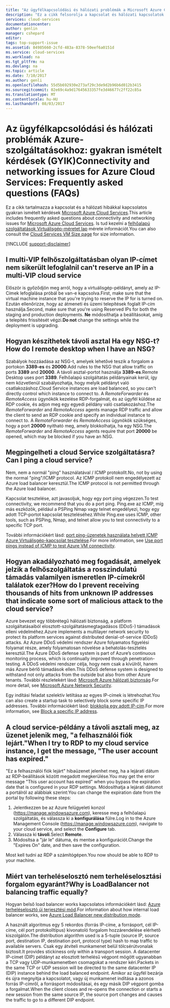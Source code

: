 ```yaml
---
title: "Az ügyfélkapcsolódási és hálózati problémák a Microsoft Azure Cloud Services – gyakori kérdések |} Microsoft Docs"
description: "Ez a cikk felsorolja a kapcsolat és hálózati kapcsolatok a Microsoft Azure Felhőszolgáltatások kapcsolatos gyakori kérdésekre."
services: cloud-services
documentationcenter: 
author: genlin
manager: cshepard
editor: 
tags: top-support-issue
ms.assetid: 84985660-2cfd-483a-8378-50eef6a0151d
ms.service: cloud-services
ms.workload: na
ms.tgt_pltfrm: na
ms.devlang: na
ms.topic: article
ms.date: 7/10/2017
ms.author: genli
ms.openlocfilehash: 55d5b692930e273af29c3de9d2b96b6d012b3415
ms.sourcegitcommit: 02e69c4a9d17645633357fe3d46677c2ff22c85a
ms.translationtype: MT
ms.contentlocale: hu-HU
ms.lasthandoff: 08/03/2017
---
```

# <a name="connectivity-and-networking-issues-for-azure-cloud-services-frequently-asked-questions-faqs"></a><span data-ttu-id="dfe1d-103">Az ügyfélkapcsolódási és hálózati problémák Azure-szolgáltatásokhoz: gyakran ismételt kérdések (GYIK)</span><span class="sxs-lookup"><span data-stu-id="dfe1d-103">Connectivity and networking issues for Azure Cloud Services: Frequently asked questions (FAQs)</span></span>

<span data-ttu-id="dfe1d-104">Ez a cikk tartalmazza a kapcsolat és a hálózati hibákkal kapcsolatos gyakran ismételt kérdések [Microsoft Azure Cloud Services](https://azure.microsoft.com/services/cloud-services).</span><span class="sxs-lookup"><span data-stu-id="dfe1d-104">This article includes frequently asked questions about connectivity and networking issues for [Microsoft Azure Cloud Services](https://azure.microsoft.com/services/cloud-services).</span></span> <span data-ttu-id="dfe1d-105">Is tud kezelni a [felhőalapú szolgáltatások Virtuálisgép-méretet lap](cloud-services-sizes-specs.md) mérete információt.</span><span class="sxs-lookup"><span data-stu-id="dfe1d-105">You can also consult the [Cloud Services VM Size page](cloud-services-sizes-specs.md) for size information.</span></span>

[!INCLUDE [support-disclaimer](../../includes/support-disclaimer.md)]

## <a name="i-cant-reserve-an-ip-in-a-multi-vip-cloud-service"></a><span data-ttu-id="dfe1d-106">I multi-VIP felhőszolgáltatásban olyan IP-címet nem sikerült lefoglalni</span><span class="sxs-lookup"><span data-stu-id="dfe1d-106">I can't reserve an IP in a multi-VIP cloud service</span></span>
<span data-ttu-id="dfe1d-107">Először is győződjön meg arról, hogy a virtuálisgép-példányt, amely az IP-Címek lefoglalása próbál be van-e kapcsolva.</span><span class="sxs-lookup"><span data-stu-id="dfe1d-107">First, make sure that the virtual machine instance that you're trying to reserve the IP for is turned on.</span></span> <span data-ttu-id="dfe1d-108">Ezután ellenőrizze, hogy az átmeneti és üzemi telepítések foglalt IP-cím használja.</span><span class="sxs-lookup"><span data-stu-id="dfe1d-108">Second, make sure that you're using Reserved IPs for both the staging and production deployments.</span></span> <span data-ttu-id="dfe1d-109">**Ne** módosíthatja a beállításokat, amíg a telepítés frissítését végzi.</span><span class="sxs-lookup"><span data-stu-id="dfe1d-109">**Do not** change the settings while the deployment is upgrading.</span></span>

## <a name="how-do-i-remote-desktop-when-i-have-an-nsg"></a><span data-ttu-id="dfe1d-110">Hogyan készíthetek távoli asztal Ha egy NSG-t?</span><span class="sxs-lookup"><span data-stu-id="dfe1d-110">How do I remote desktop when I have an NSG?</span></span>
<span data-ttu-id="dfe1d-111">Szabályok hozzáadása az NSG-t, amelyek lehetővé teszik a forgalom a portokon **3389-es** és **20000**.</span><span class="sxs-lookup"><span data-stu-id="dfe1d-111">Add rules to the NSG that allow traffic on ports **3389** and **20000**.</span></span>  <span data-ttu-id="dfe1d-112">A távoli asztal-portot használja **3389-es**.</span><span class="sxs-lookup"><span data-stu-id="dfe1d-112">Remote Desktop uses port **3389**.</span></span>  <span data-ttu-id="dfe1d-113">Felhőalapú szolgáltatás példányainak kerül, így nem közvetlenül szabályozhatja, hogy melyik példányt való csatlakozáshoz.</span><span class="sxs-lookup"><span data-stu-id="dfe1d-113">Cloud Service instances are load balanced, so you can't directly control which instance to connect to.</span></span>  <span data-ttu-id="dfe1d-114">A *RemoteForwarder* és *RemoteAccess* ügynökök kezelése RDP-forgalmát, és az ügyfél küldése az RDP cookie, és adjon meg egy egyedi példány való csatlakozáshoz.</span><span class="sxs-lookup"><span data-stu-id="dfe1d-114">The *RemoteForwarder* and *RemoteAccess* agents manage RDP traffic and allow the client to send an RDP cookie and specify an individual instance to connect to.</span></span>  <span data-ttu-id="dfe1d-115">A *RemoteForwarder* és *RemoteAccess* ügynökök szükséges, hogy a port **20000** nyitható meg, amely blokkolhatja, ha egy NSG.</span><span class="sxs-lookup"><span data-stu-id="dfe1d-115">The *RemoteForwarder* and *RemoteAccess* agents require that port **20000** be opened, which may be blocked if you have an NSG.</span></span>

## <a name="can-i-ping-a-cloud-service"></a><span data-ttu-id="dfe1d-116">Megpingelheti a cloud Service szolgáltatásra?</span><span class="sxs-lookup"><span data-stu-id="dfe1d-116">Can I ping a cloud service?</span></span>

<span data-ttu-id="dfe1d-117">Nem, nem a normál "ping" használatával / ICMP protokollt.</span><span class="sxs-lookup"><span data-stu-id="dfe1d-117">No, not by using the normal "ping"/ICMP protocol.</span></span> <span data-ttu-id="dfe1d-118">Az ICMP protokoll nem engedélyezett az Azure load balancer keresztül.</span><span class="sxs-lookup"><span data-stu-id="dfe1d-118">The ICMP protocol is not permitted through the Azure load balancer.</span></span>

<span data-ttu-id="dfe1d-119">Kapcsolat tesztelése, azt javasoljuk, hogy egy port ping végezzen.</span><span class="sxs-lookup"><span data-stu-id="dfe1d-119">To test connectivity, we recommend that you do a port ping.</span></span> <span data-ttu-id="dfe1d-120">Ping.exe az ICMP, míg más eszközök, például a PSPing Nmap vagy telnet engedélyezi, hogy egy adott TCP-portot kapcsolat teszteléséhez.</span><span class="sxs-lookup"><span data-stu-id="dfe1d-120">While Ping.exe uses ICMP, other tools, such as PSPing, Nmap, and telnet allow you to test connectivity to a specific TCP port.</span></span>

<span data-ttu-id="dfe1d-121">További információkért lásd: [port ping-üzenetek használata helyett ICMP Azure Virtuálisgép-kapcsolat tesztelése](https://blogs.msdn.microsoft.com/mast/2014/06/22/use-port-pings-instead-of-icmp-to-test-azure-vm-connectivity/).</span><span class="sxs-lookup"><span data-stu-id="dfe1d-121">For more information, see [Use port pings instead of ICMP to test Azure VM connectivity](https://blogs.msdn.microsoft.com/mast/2014/06/22/use-port-pings-instead-of-icmp-to-test-azure-vm-connectivity/).</span></span>

## <a name="how-do-i-prevent-receiving-thousands-of-hits-from-unknown-ip-addresses-that-indicate-some-sort-of-malicious-attack-to-the-cloud-service"></a><span data-ttu-id="dfe1d-122">Hogyan akadályozható meg fogadását, amelyek jelzik a felhőszolgáltatás a rosszindulatú támadás valamilyen ismeretlen IP-címekről találatok ezer?</span><span class="sxs-lookup"><span data-stu-id="dfe1d-122">How do I prevent receiving thousands of hits from unknown IP addresses that indicate some sort of malicious attack to the cloud service?</span></span>
<span data-ttu-id="dfe1d-123">Azure bevezet egy többrétegű hálózati biztonság, a platform szolgáltatásaiból elosztott-szolgáltatásmegtagadásos (DDoS-) támadások elleni védelméhez.</span><span class="sxs-lookup"><span data-stu-id="dfe1d-123">Azure implements a multilayer network security to protect its platform services against distributed denial-of-service (DDoS) attacks.</span></span> <span data-ttu-id="dfe1d-124">Az Azure DDoS védelmi rendszer Azure folyamatos figyelési folyamat része, amely folyamatosan növelése a behatolás-tesztelés keresztül.</span><span class="sxs-lookup"><span data-stu-id="dfe1d-124">The Azure DDoS defense system is part of Azure’s continuous monitoring process, which is continually improved through penetration-testing.</span></span> <span data-ttu-id="dfe1d-125">A DDoS védelmi rendszer célja, hogy nem csak a kívülről, hanem más Azure bérlő támadások ellen.</span><span class="sxs-lookup"><span data-stu-id="dfe1d-125">This DDoS defense system is designed to withstand not only attacks from the outside but also from other Azure tenants.</span></span> <span data-ttu-id="dfe1d-126">További részletekért lásd: [Microsoft Azure hálózati biztonság](http://download.microsoft.com/download/C/A/3/CA3FC5C0-ECE0-4F87-BF4B-D74064A00846/AzureNetworkSecurity_v3_Feb2015.pdf).</span><span class="sxs-lookup"><span data-stu-id="dfe1d-126">For more detail, see [Microsoft Azure Network Security](http://download.microsoft.com/download/C/A/3/CA3FC5C0-ECE0-4F87-BF4B-D74064A00846/AzureNetworkSecurity_v3_Feb2015.pdf).</span></span>

<span data-ttu-id="dfe1d-127">Egy indítási feladat szelektív letiltása az egyes IP-címek is létrehozhat.</span><span class="sxs-lookup"><span data-stu-id="dfe1d-127">You can also create a startup task to selectively block some specific IP addresses.</span></span> <span data-ttu-id="dfe1d-128">További információkért lásd: [blokkolja egy adott IP-cím](cloud-services-startup-tasks-common.md#block-a-specific-ip-address).</span><span class="sxs-lookup"><span data-stu-id="dfe1d-128">For more information, see [Block a specific IP address](cloud-services-startup-tasks-common.md#block-a-specific-ip-address).</span></span>

## <a name="when-i-try-to-rdp-to-my-cloud-service-instance-i-get-the-message-the-user-account-has-expired"></a><span data-ttu-id="dfe1d-129">A cloud service-példány a távoli asztali meg, az üzenet jelenik meg, "a felhasználói fiók lejárt."</span><span class="sxs-lookup"><span data-stu-id="dfe1d-129">When I try to RDP to my cloud service instance, I get the message, "The user account has expired."</span></span>
<span data-ttu-id="dfe1d-130">"Ez a felhasználói fiók lejárt" hibaüzenet jelenhet meg, ha a lejárati dátum az RDP-beállítások között megadott megkerülése.</span><span class="sxs-lookup"><span data-stu-id="dfe1d-130">You may get the error message "This user account has expired" when you bypass the expiration date that is configured in your RDP settings.</span></span> <span data-ttu-id="dfe1d-131">Módosíthatja a lejárati dátumot a portálról az alábbiak szerint:</span><span class="sxs-lookup"><span data-stu-id="dfe1d-131">You can change the expiration date from the portal by following these steps:</span></span>
1. <span data-ttu-id="dfe1d-132">Jelentkezzen be az Azure felügyeleti konzol (https://manage.windowsazure.com), keresse meg a felhőalapú szolgáltatás, és válassza ki a **konfigurálása** fülre.</span><span class="sxs-lookup"><span data-stu-id="dfe1d-132">Log in to the Azure Management Console (https://manage.windowsazure.com), navigate to your cloud service, and select the **Configure** tab.</span></span>
2. <span data-ttu-id="dfe1d-133">Válassza ki **távoli**.</span><span class="sxs-lookup"><span data-stu-id="dfe1d-133">Select **Remote**.</span></span>
3. <span data-ttu-id="dfe1d-134">Módosítsa a "jár le" dátuma, és mentse a konfigurációt.</span><span class="sxs-lookup"><span data-stu-id="dfe1d-134">Change the "Expires On" date, and then save the configuration.</span></span>

<span data-ttu-id="dfe1d-135">Most kell tudni az RDP a számítógépen.</span><span class="sxs-lookup"><span data-stu-id="dfe1d-135">You now should be able to RDP to your machine.</span></span>

## <a name="why-is-loadbalancer-not-balancing-traffic-equally"></a><span data-ttu-id="dfe1d-136">Miért van terheléselosztó nem terheléselosztási forgalom egyaránt?</span><span class="sxs-lookup"><span data-stu-id="dfe1d-136">Why is LoadBalancer not balancing traffic equally?</span></span>
<span data-ttu-id="dfe1d-137">Hogyan belső load balancer works kapcsolatos információkért lásd: [Azure terheléselosztó új terjesztési mód](https://azure.microsoft.com/blog/azure-load-balancer-new-distribution-mode/).</span><span class="sxs-lookup"><span data-stu-id="dfe1d-137">For information about how internal load balancer works, see [Azure Load Balancer new distribution mode](https://azure.microsoft.com/blog/azure-load-balancer-new-distribution-mode/).</span></span>

<span data-ttu-id="dfe1d-138">A használt algoritmus egy 5 rekordos (forrás IP-címe, a forrásport, cél IP-címe, cél port protokolltípus) kivonatoló forgalom hozzárendelése elérhető kiszolgálón.</span><span class="sxs-lookup"><span data-stu-id="dfe1d-138">The distribution algorithm used is a 5-tuple (source IP, source port, destination IP, destination port, protocol type) hash to map traffic to available servers.</span></span> <span data-ttu-id="dfe1d-139">Csak egy átviteli munkamenet belül tölcsérútvonalak biztosít.</span><span class="sxs-lookup"><span data-stu-id="dfe1d-139">It provides stickiness only within a transport session.</span></span> <span data-ttu-id="dfe1d-140">A datacenter IP-címet (DIP) példányt az elosztott terhelésű végpont mögött ugyanabban a TCP vagy UDP-munkamenetben csomagokat a rendszer kéri.</span><span class="sxs-lookup"><span data-stu-id="dfe1d-140">Packets in the same TCP or UDP session will be directed to the same datacenter IP (DIP) instance behind the load balanced endpoint.</span></span> <span data-ttu-id="dfe1d-141">Amikor az ügyfél bezárja és újra megnyitja a kapcsolatot, vagy új munkamenet indítása a azonos forrás IP-címről, a forrásport módosításai, és egy másik DIP végpont gomba a forgalmat.</span><span class="sxs-lookup"><span data-stu-id="dfe1d-141">When the client closes and re-opens the connection or starts a new session from the same source IP, the source port changes and causes the traffic to go to a different DIP endpoint.</span></span>
